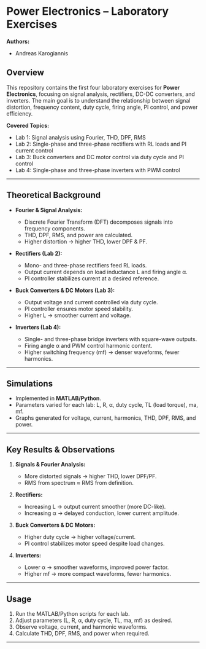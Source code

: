 
# Power Electronics – Laboratory Exercises

**Authors:**
* Andreas Karogiannis

## Overview

This repository contains the first four laboratory exercises for **Power Electronics**, focusing on signal analysis, rectifiers, DC-DC converters, and inverters.
The main goal is to understand the relationship between signal distortion, frequency content, duty cycle, firing angle, PI control, and power efficiency.

**Covered Topics:**

* Lab 1: Signal analysis using Fourier, THD, DPF, RMS
* Lab 2: Single-phase and three-phase rectifiers with RL loads and PI current control
* Lab 3: Buck converters and DC motor control via duty cycle and PI control
* Lab 4: Single-phase and three-phase inverters with PWM control

---

## Theoretical Background

* **Fourier & Signal Analysis:**

  * Discrete Fourier Transform (DFT) decomposes signals into frequency components.
  * THD, DPF, RMS, and power are calculated.
  * Higher distortion → higher THD, lower DPF & PF.

* **Rectifiers (Lab 2):**

  * Mono- and three-phase rectifiers feed RL loads.
  * Output current depends on load inductance L and firing angle α.
  * PI controller stabilizes current at a desired reference.

* **Buck Converters & DC Motors (Lab 3):**

  * Output voltage and current controlled via duty cycle.
  * PI controller ensures motor speed stability.
  * Higher L → smoother current and voltage.

* **Inverters (Lab 4):**

  * Single- and three-phase bridge inverters with square-wave outputs.
  * Firing angle α and PWM control harmonic content.
  * Higher switching frequency (mf) → denser waveforms, fewer harmonics.

---

## Simulations

* Implemented in **MATLAB/Python**.
* Parameters varied for each lab: L, R, α, duty cycle, TL (load torque), ma, mf.
* Graphs generated for voltage, current, harmonics, THD, DPF, RMS, and power.

---

## Key Results & Observations

1. **Signals & Fourier Analysis:**

   * More distorted signals → higher THD, lower DPF/PF.
   * RMS from spectrum ≈ RMS from definition.

2. **Rectifiers:**

   * Increasing L → output current smoother (more DC-like).
   * Increasing α → delayed conduction, lower current amplitude.

3. **Buck Converters & DC Motors:**

   * Higher duty cycle → higher voltage/current.
   * PI control stabilizes motor speed despite load changes.

4. **Inverters:**

   * Lower α → smoother waveforms, improved power factor.
   * Higher mf → more compact waveforms, fewer harmonics.

---

## Usage

1. Run the MATLAB/Python scripts for each lab.
2. Adjust parameters (L, R, α, duty cycle, TL, ma, mf) as desired.
3. Observe voltage, current, and harmonic waveforms.
4. Calculate THD, DPF, RMS, and power when required.

---


